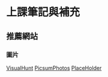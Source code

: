 # 上課筆記與補充

## 推薦網站

### 圖片

[VisualHunt](https://visualhunt.com/)
[PicsumPhotos](https://picsum.photos/)
[PlaceHolder](https://placeholder.com/)